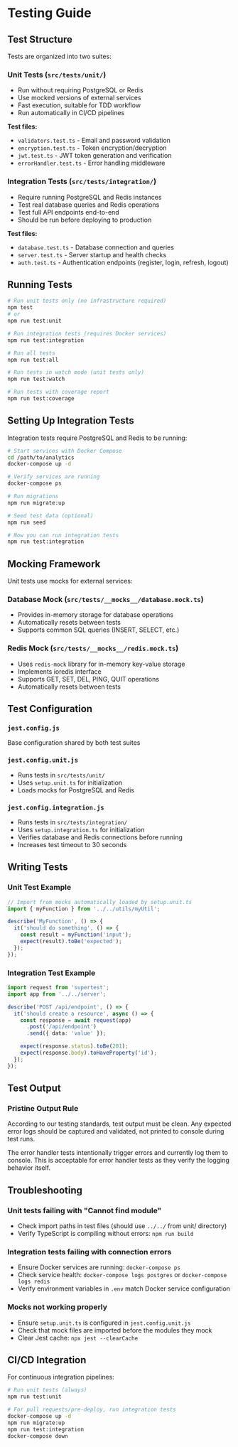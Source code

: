 # Testing Guide

## Test Structure

Tests are organized into two suites:

### Unit Tests (`src/tests/unit/`)
- Run without requiring PostgreSQL or Redis
- Use mocked versions of external services
- Fast execution, suitable for TDD workflow
- Run automatically in CI/CD pipelines

**Test files:**
- `validators.test.ts` - Email and password validation
- `encryption.test.ts` - Token encryption/decryption
- `jwt.test.ts` - JWT token generation and verification
- `errorHandler.test.ts` - Error handling middleware

### Integration Tests (`src/tests/integration/`)
- Require running PostgreSQL and Redis instances
- Test real database queries and Redis operations
- Test full API endpoints end-to-end
- Should be run before deploying to production

**Test files:**
- `database.test.ts` - Database connection and queries
- `server.test.ts` - Server startup and health checks
- `auth.test.ts` - Authentication endpoints (register, login, refresh, logout)

## Running Tests

```bash
# Run unit tests only (no infrastructure required)
npm test
# or
npm run test:unit

# Run integration tests (requires Docker services)
npm run test:integration

# Run all tests
npm run test:all

# Run tests in watch mode (unit tests only)
npm run test:watch

# Run tests with coverage report
npm run test:coverage
```

## Setting Up Integration Tests

Integration tests require PostgreSQL and Redis to be running:

```bash
# Start services with Docker Compose
cd /path/to/analytics
docker-compose up -d

# Verify services are running
docker-compose ps

# Run migrations
npm run migrate:up

# Seed test data (optional)
npm run seed

# Now you can run integration tests
npm run test:integration
```

## Mocking Framework

Unit tests use mocks for external services:

### Database Mock (`src/tests/__mocks__/database.mock.ts`)
- Provides in-memory storage for database operations
- Automatically resets between tests
- Supports common SQL queries (INSERT, SELECT, etc.)

### Redis Mock (`src/tests/__mocks__/redis.mock.ts`)
- Uses `redis-mock` library for in-memory key-value storage
- Implements ioredis interface
- Supports GET, SET, DEL, PING, QUIT operations
- Automatically resets between tests

## Test Configuration

### `jest.config.js`
Base configuration shared by both test suites

### `jest.config.unit.js`
- Runs tests in `src/tests/unit/`
- Uses `setup.unit.ts` for initialization
- Loads mocks for PostgreSQL and Redis

### `jest.config.integration.js`
- Runs tests in `src/tests/integration/`
- Uses `setup.integration.ts` for initialization
- Verifies database and Redis connections before running
- Increases test timeout to 30 seconds

## Writing Tests

### Unit Test Example
```typescript
// Import from mocks automatically loaded by setup.unit.ts
import { myFunction } from '../../utils/myUtil';

describe('MyFunction', () => {
  it('should do something', () => {
    const result = myFunction('input');
    expect(result).toBe('expected');
  });
});
```

### Integration Test Example
```typescript
import request from 'supertest';
import app from '../../server';

describe('POST /api/endpoint', () => {
  it('should create a resource', async () => {
    const response = await request(app)
      .post('/api/endpoint')
      .send({ data: 'value' });

    expect(response.status).toBe(201);
    expect(response.body).toHaveProperty('id');
  });
});
```

## Test Output

### Pristine Output Rule
According to our testing standards, test output must be clean. Any expected error logs should be captured and validated, not printed to console during test runs.

The error handler tests intentionally trigger errors and currently log them to console. This is acceptable for error handler tests as they verify the logging behavior itself.

## Troubleshooting

### Unit tests failing with "Cannot find module"
- Check import paths in test files (should use `../../` from unit/ directory)
- Verify TypeScript is compiling without errors: `npm run build`

### Integration tests failing with connection errors
- Ensure Docker services are running: `docker-compose ps`
- Check service health: `docker-compose logs postgres` or `docker-compose logs redis`
- Verify environment variables in `.env` match Docker service configuration

### Mocks not working properly
- Ensure `setup.unit.ts` is configured in `jest.config.unit.js`
- Check that mock files are imported before the modules they mock
- Clear Jest cache: `npx jest --clearCache`

## CI/CD Integration

For continuous integration pipelines:

```bash
# Run unit tests (always)
npm run test:unit

# For pull requests/pre-deploy, run integration tests
docker-compose up -d
npm run migrate:up
npm run test:integration
docker-compose down
```